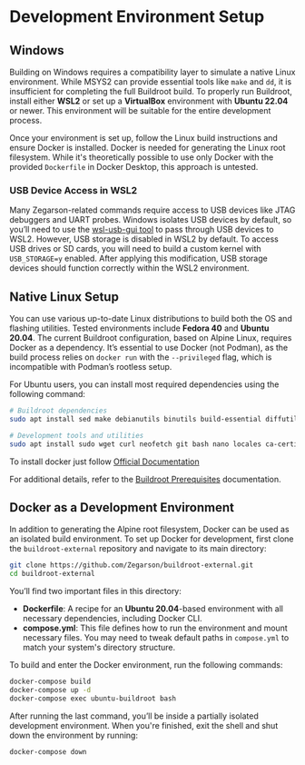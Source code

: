 # Development Environment Setup

## Windows

Building on Windows requires a compatibility layer to simulate a native Linux environment. While MSYS2 can provide essential tools like `make` and `dd`, it is insufficient for completing the full Buildroot build. To properly run Buildroot, install either **WSL2** or set up a **VirtualBox** environment with **Ubuntu 22.04** or newer. This environment will be suitable for the entire development process.

Once your environment is set up, follow the Linux build instructions and ensure Docker is installed. Docker is needed for generating the Linux root filesystem. While it's theoretically possible to use only Docker with the provided `Dockerfile` in Docker Desktop, this approach is untested.

### USB Device Access in WSL2

Many Zegarson-related commands require access to USB devices like JTAG debuggers and UART probes. Windows isolates USB devices by default, so you’ll need to use the [wsl-usb-gui tool](https://gitlab.com/alelec/wsl-usb-gui) to pass through USB devices to WSL2. However, USB storage is disabled in WSL2 by default. To access USB drives or SD cards, you will need to build a custom kernel with `USB_STORAGE=y` enabled. After applying this modification, USB storage devices should function correctly within the WSL2 environment.

## Native Linux Setup

You can use various up-to-date Linux distributions to build both the OS and flashing utilities. Tested environments include **Fedora 40** and **Ubuntu 20.04**. The current Buildroot configuration, based on Alpine Linux, requires Docker as a dependency. It’s essential to use Docker (not Podman), as the build process relies on `docker run` with the `--privileged` flag, which is incompatible with Podman’s rootless setup.

For Ubuntu users, you can install most required dependencies using the following command:

```sh
# Buildroot dependencies
sudo apt install sed make debianutils binutils build-essential diffutils gcc g++ patch gzip bzip2 perl tar cpio unzip rsync file bc findutils python3 libssl-dev

# Development tools and utilities
sudo apt install sudo wget curl neofetch git bash nano locales ca-certificates
```

To install docker just follow [Official Documentation](https://docs.docker.com/engine/install/ubuntu/)

For additional details, refer to the [Buildroot Prerequisites](https://buildroot.org/downloads/manual/prerequisite.txt) documentation.

## Docker as a Development Environment

In addition to generating the Alpine root filesystem, Docker can be used as an isolated build environment. To set up Docker for development, first clone the `buildroot-external` repository and navigate to its main directory:

```sh
git clone https://github.com/Zegarson/buildroot-external.git
cd buildroot-external
```

You’ll find two important files in this directory:

- **Dockerfile**: A recipe for an **Ubuntu 20.04**-based environment with all necessary dependencies, including Docker CLI.
- **compose.yml**: This file defines how to run the environment and mount necessary files. You may need to tweak default paths in `compose.yml` to match your system's directory structure.

To build and enter the Docker environment, run the following commands:

```sh
docker-compose build
docker-compose up -d
docker-compose exec ubuntu-buildroot bash
```

After running the last command, you’ll be inside a partially isolated development environment. When you're finished, exit the shell and shut down the environment by running:

```sh
docker-compose down
```
